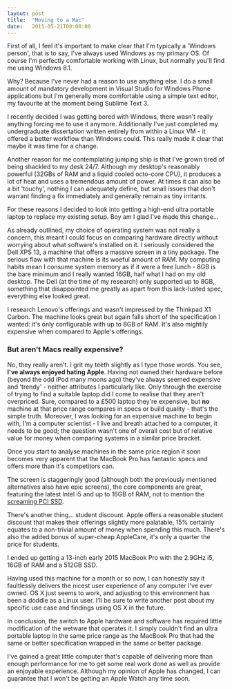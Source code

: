 ```yaml
---
layout: post
title:  "Moving to a Mac"
date:   2015-05-21T00:00:00
---
```

First of all, I feel it's important to make clear that I'm typically a 'Windows person', that is to say, I've always used Windows as my primary OS. Of course I'm perfectly comfortable working with Linux, but normally you'll find me using Windows 8.1.

Why? Because I've never had a reason to use anything else. I do a small amount of mandatory development in Visual Studio for Windows Phone applications but I'm generally more comfortable using a simple text editor, my favourite at the moment being Sublime Text 3.

I recently decided I was getting bored with Windows, there wasn't really anything forcing me to use it anymore. Additionally I've just completed my undergraduate dissertation written entirely from within a Linux VM - it offered a better workflow than Windows could. This really made it clear that maybe it was time for a change.

Another reason for me contemplating jumping ship is that I've grown tired of being shackled to my desk 24/7. Although my desktop's reasonably powerful (32GBs of RAM and a liquid cooled octo-core CPU), it produces a lot of heat and uses a tremendous amount of power. At times it can also be a bit 'touchy', nothing I can adequately define, but small issues that don't warrant finding a fix immediately and generally remain as tiny irritants.

For these reasons I decided to look into getting a high-end ultra portable laptop to replace my existing setup. Boy am I glad I've made this change...

As already outlined, my choice of operating system was not really a concern, this meant I could focus on comparing hardware directly without worrying about what software's installed on it. I seriously considered the Dell XPS 13, a machine that offers a massive screen in a tiny package. The serious flaw with that machine is its woeful amount of RAM. My computing habits mean I consume system memory as if it were a free lunch - 8GB is the bare minimum and I really wanted 16GB, half what I had on my old desktop. The Dell (at the time of my research) only supported up to 8GB, something that disappointed me greatly as apart from this lack-lusted spec, everything else looked great.

I research Lenovo's offerings and wasn't impressed by the Thinkpad X1 Carbon. The machine looks great but again falls short of the specification I wanted: it's only configurable with up to 8GB of RAM. It's also mightily expensive when compared to Apple's offerings.

### But aren't Macs really expensive?

No, they really aren't. I grit my teeth slightly as I type those words. You see, **I've always enjoyed hating Apple**. Having not owned their hardware before (beyond the odd iPod many moons ago) they've always seemed expensive and 'trendy' - neither attributes I particularly like. Only through the exercise of trying to find a suitable laptop did I come to realise that they aren't overpriced. Sure, compared to a £500 laptop they're expensive, but **no** machine at that price range compares in specs or build quality - that's the simple truth. Moreover, I was looking for an expensive machine to begin with, I'm a computer scientist - I live and breath attached to a computer, it needs to be good; the question wasn't one of overall cost but of relative value for money when comparing systems in a similar price bracket.

Once you start to analyse machines in the same price region it soon becomes very apparent that the MacBook Pro has fantastic specs and offers more than it's competitors can.

The screen is staggeringly good (although both the previously mentioned alternatives also have epic screens), the core components are great, featuring the latest Intel i5 and up to 16GB of RAM, not to mention the [screaming PCI SSD](http://www.computerworld.com/article/2900330/holy-smoke-the-new-macbook-literally-is-twice-as-fast.html).

There's another thing... student discount. Apple offers a reasonable student discount that makes their offerings slightly more palatable, 15% certainly equates to a non-trivial amount of money when spending this much. There's also the added bonus of super-cheap AppleCare, it's only a quarter the price for students.

I ended up getting a 13-inch early 2015 MacBook Pro with the 2.9GHz i5, 16GB of RAM and a 512GB SSD.

Having used this machine for a month or so now, I can honestly say it faultlessly delivers the nicest user experience of any computer I've ever owned. OS X just seems to work, and adjusting to this environment has been a doddle as a Linux user. I'll be sure to write another post about my specific use case and findings using OS X in the future.

In conclusion, the switch to Apple hardware and software has required little modification of the wetware that operates it. I simply couldn't find an ultra portable laptop in the same price range as the MacBook Pro that had the same or better specification wrapped in the same or better package.

I've gained a great little computer that's capable of delivering more than enough performance for me to get some real work done as well as provide an enjoyable experience. Although my opinion of Apple has changed, I can guarantee that I won't be getting an Apple Watch any time soon.